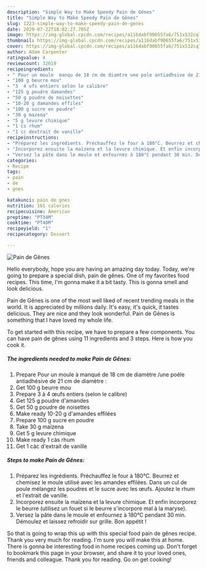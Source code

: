 ```yaml
---
description: "Simple Way to Make Speedy Pain de Gênes"
title: "Simple Way to Make Speedy Pain de Gênes"
slug: 1223-simple-way-to-make-speedy-pain-de-genes
date: 2020-07-22T18:02:27.705Z
image: https://img-global.cpcdn.com/recipes/a116dabf90655fa6/751x532cq70/pain-de-genes-photo-principale-de-la-recette.jpg
thumbnail: https://img-global.cpcdn.com/recipes/a116dabf90655fa6/751x532cq70/pain-de-genes-photo-principale-de-la-recette.jpg
cover: https://img-global.cpcdn.com/recipes/a116dabf90655fa6/751x532cq70/pain-de-genes-photo-principale-de-la-recette.jpg
author: Adam Carpenter
ratingvalue: 4
reviewcount: 32619
recipeingredient:
- " Pour un moule  manqu de 18 cm de diamtre une pole antiadhsive de 21 cm de diamtre "
- "100 g beurre mou"
- "3  4 ufs entiers selon le calibre"
- "125 g poudre damandes"
- "50 g poudre de noisettes"
- "10-20 g damandes effiles"
- "100 g sucre en poudre"
- "30 g mazena"
- "5 g levure chimique"
- "1 cs rhum"
- "1 cc dextrait de vanille"
recipeinstructions:
- "Préparez les ingrédients. Préchauffez le four à 180°C. Beurrez et chemisez le moule utilisé avec les amandes effilées. Dans un cul de poule mélangez les poudres et le sucre avec les œufs. Ajoutez le rhum et l&#39;extrait de vanille."
- "Incorporez ensuite la maïzena et la levure chimique. Et enfin incorporez le beurre (utilisez un fouet si le beurre s&#39;incorpore mal à la maryse)."
- "Versez la pâte dans le moule et enfournez à 180°C pendant 30 min. Démoulez et laissez refroidir sur grille. Bon appétit !"
categories:
- Recipe
tags:
- pain
- de
- gnes

katakunci: pain de gnes 
nutrition: 161 calories
recipecuisine: American
preptime: "PT34M"
cooktime: "PT40M"
recipeyield: "1"
recipecategory: Dessert

---
```



![Pain de Gênes](https://img-global.cpcdn.com/recipes/a116dabf90655fa6/751x532cq70/pain-de-genes-photo-principale-de-la-recette.jpg)

Hello everybody, hope you are having an amazing day today. Today, we're going to prepare a special dish, pain de gênes. One of my favorites food recipes. This time, I'm gonna make it a bit tasty. This is gonna smell and look delicious.

Pain de Gênes is one of the most well liked of recent trending meals in the world. It is appreciated by millions daily. It's easy, it's quick, it tastes delicious. They are nice and they look wonderful. Pain de Gênes is something that I have loved my whole life.




To get started with this recipe, we have to prepare a few components. You can have pain de gênes using 11 ingredients and 3 steps. Here is how you cook it.

<!--inarticleads1-->

##### The ingredients needed to make Pain de Gênes:

1. Prepare  Pour un moule à manqué de 18 cm de diamètre /une poêle antiadhésive de 21 cm de diamètre :
1. Get 100 g beurre mou
1. Prepare 3 à 4 œufs entiers (selon le calibre)
1. Get 125 g poudre d&#39;amandes
1. Get 50 g poudre de noisettes
1. Make ready 10-20 g d&#39;amandes effilées
1. Prepare 100 g sucre en poudre
1. Take 30 g maïzena
1. Get 5 g levure chimique
1. Make ready 1 càs rhum
1. Get 1 càc d&#39;extrait de vanille




<!--inarticleads2-->

##### Steps to make Pain de Gênes:

1. Préparez les ingrédients. Préchauffez le four à 180°C. Beurrez et chemisez le moule utilisé avec les amandes effilées. Dans un cul de poule mélangez les poudres et le sucre avec les œufs. Ajoutez le rhum et l&#39;extrait de vanille.
1. Incorporez ensuite la maïzena et la levure chimique. Et enfin incorporez le beurre (utilisez un fouet si le beurre s&#39;incorpore mal à la maryse).
1. Versez la pâte dans le moule et enfournez à 180°C pendant 30 min. Démoulez et laissez refroidir sur grille. Bon appétit !




So that is going to wrap this up with this special food pain de gênes recipe. Thank you very much for reading. I'm sure you will make this at home. There is gonna be interesting food in home recipes coming up. Don't forget to bookmark this page in your browser, and share it to your loved ones, friends and colleague. Thank you for reading. Go on get cooking!
